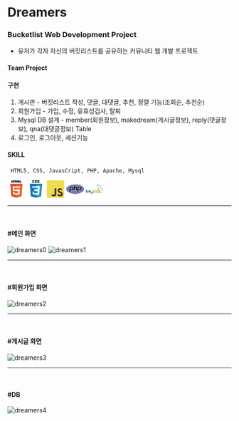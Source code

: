Dreamers
=============
### Bucketlist Web Development Project
- 유저가 각자 자신의 버킷리스트를 공유하는 커뮤니티 웹 개발 프로젝트

#### Team Project

#### 구현   

1) 게시판 - 버킷리스트 작성, 댓글, 대댓글, 추천, 정렬 기능(조회순, 추천순)
2) 회원가입 - 가입, 수정, 유효성검사, 탈퇴
3) Mysql DB 설계 - member(회원정보), makedream(게시글정보), reply(댓글정보), qna(대댓글정보) Table
4) 로그인, 로그아웃, 세션기능

#### SKILL
` HTML5, CSS, JavasCript, PHP, Apache, Mysql`

<p align="left">
<img src="https://raw.githubusercontent.com/devicons/devicon/master/icons/html5/html5-original-wordmark.svg" alt="html5" width="40" height="40"/>
<img src="https://raw.githubusercontent.com/devicons/devicon/master/icons/css3/css3-original-wordmark.svg" alt="css3" width="40" height="40"/>
<img src="https://raw.githubusercontent.com/devicons/devicon/master/icons/javascript/javascript-original.svg" alt="javascript" width="40" height="40"/>
<img src="https://raw.githubusercontent.com/devicons/devicon/master/icons/php/php-original.svg" alt="php" width="40" height="40"/>
<img src="https://raw.githubusercontent.com/devicons/devicon/master/icons/mysql/mysql-original-wordmark.svg" alt="mysql" width="40" height="40"/>

</p>


-------------

<br />

####  #메인 화면
![dreamers0](https://user-images.githubusercontent.com/44343908/221521692-c340d4a6-5d5c-4cb5-b0cb-a40175a44b76.png)
![dreamers1](https://user-images.githubusercontent.com/44343908/221521707-b1c3f31e-1b98-4bc7-b58d-bb799e5ce991.png)

-------------
<br />

####  #회원가입 화면
![dreamers2](https://user-images.githubusercontent.com/44343908/221521721-4114a663-b0ca-4adc-9471-8d1427f3b529.PNG)

-------------
<br />

####  #게시글 화면
![dreamers3](https://user-images.githubusercontent.com/44343908/221521730-6f9ac874-474e-42ad-a92e-e5dfbe47b2c3.png)

-------------
<br />

####  #DB
![dreamers4](https://user-images.githubusercontent.com/44343908/221521736-1c0c2be0-b2a0-4b54-8787-e61efa43d4db.png)

